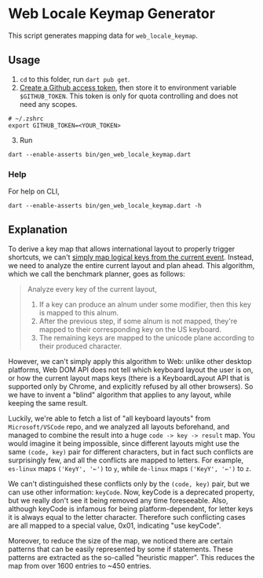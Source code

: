 # Web Locale Keymap Generator

This script generates mapping data for `web_locale_keymap`.

## Usage

1. `cd` to this folder, run `dart pub get`.
2. [Create a Github access token](https://docs.github.com/en/authentication/keeping-your-account-and-data-secure/creating-a-personal-access-token), then store it to environment variable `$GITHUB_TOKEN`. This token is only for quota controlling and does not need any scopes.
```
# ~/.zshrc
export GITHUB_TOKEN=<YOUR_TOKEN>
```
3. Run
```
dart --enable-asserts bin/gen_web_locale_keymap.dart
```

### Help
For help on CLI,
```
dart --enable-asserts bin/gen_web_locale_keymap.dart -h
```

## Explanation

To derive a key map that allows international layout to properly trigger
shortcuts, we can't [simply map logical keys from the current
event](https://github.com/flutter/flutter/issues/100456). Instead, we need to
analyze the entire current layout and plan ahead. This algorithm,
which we call the benchmark planner, goes as follows:

> Analyze every key of the current layout,
> 1. If a key can produce an alnum under some modifier, then this key is mapped to this alnum.
> 2. After the previous step, if some alnum is not mapped, they're mapped to their corresponding key on the US keyboard.
> 3. The remaining keys are mapped to the unicode plane according to their produced character.

However, we can't simply apply this algorithm to Web: unlike other desktop
platforms, Web DOM API does not tell which keyboard layout the user is on, or
how the current layout maps keys (there is a KeyboardLayout API that is
supported only by Chrome, and explicitly refused by all other browsers). So we
have to invent a "blind" algorithm that applies to any layout, while keeping the
same result.

Luckily, we're able to fetch a list of "all keyboard layouts" from
`Microsoft/VSCode` repo, and we analyzed all layouts beforehand, and managed to
combine the result into a huge `code -> key -> result` map. You would imagine it
being impossible, since different layouts might use the same `(code, key)` pair
for different characters, but in fact such conflicts are surprisingly few, and
all the conflicts are mapped to letters. For example, `es-linux` maps
`('KeyY', '←')` to `y`, while `de-linux` maps `('KeyY', '←')` to `z`.

We can't distinguished these conflicts only by the `(code, key)` pair, but we
can use other information: `keyCode`. Now, keyCode is a deprecated property, but
we really don't see it being removed any time foreseeable. Also, although
keyCode is infamous for being platform-dependent, for letter keys it is always
equal to the letter character. Therefore such conflicting cases are all mapped
to a special value, 0x01, indicating "use keyCode".

Moreover, to reduce the size of the map, we noticed there are certain patterns
that can be easily represented by some if statements. These patterns are
extracted as the so-called "heuristic mapper". This reduces the map from over
1600 entries to ~450 entries.
